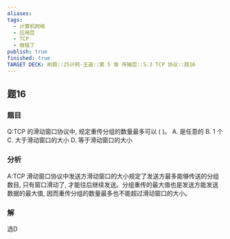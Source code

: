```yaml
---
aliases: 
tags:
  - 计算机网络
  - 应用层
  - TCP
  - 做错了
publish: true
finished: true
TARGET DECK: 刷题::25计网-王道::第 5 章 传输层::5.3 TCP 协议::题16
---
```


## 题16
### 题目
Q:TCP 的滑动窗口协议中, 规定重传分组的数量最多可以 ( )。
A. 是任意的 B. 1 个
C. 大于滑动窗口的大小 D. 等于滑动窗口的大小
### 分析
A:TCP 滑动窗口协议中发送方滑动窗口的大小规定了发送方最多能够传送的分组数目, 只有窗口滑动了, 才能往后继续发送。分组重传的最大值也是发送方能发送数据的最大值, 因而重传分组的数量最多也不能超过滑动窗口的大小。
### 解
选D


